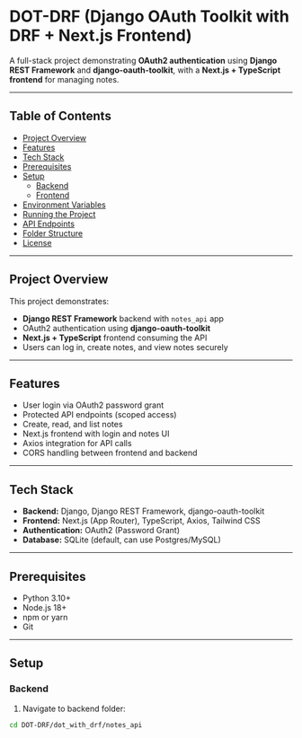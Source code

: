 # DOT-DRF (Django OAuth Toolkit with DRF + Next.js Frontend)

A full-stack project demonstrating **OAuth2 authentication** using **Django REST Framework** and **django-oauth-toolkit**, with a **Next.js + TypeScript frontend** for managing notes.

---

## Table of Contents

- [Project Overview](#project-overview)
- [Features](#features)
- [Tech Stack](#tech-stack)
- [Prerequisites](#prerequisites)
- [Setup](#setup)
  - [Backend](#backend)
  - [Frontend](#frontend)
- [Environment Variables](#environment-variables)
- [Running the Project](#running-the-project)
- [API Endpoints](#api-endpoints)
- [Folder Structure](#folder-structure)
- [License](#license)

---

## Project Overview

This project demonstrates:

- **Django REST Framework** backend with `notes_api` app  
- OAuth2 authentication using **django-oauth-toolkit**  
- **Next.js + TypeScript** frontend consuming the API  
- Users can log in, create notes, and view notes securely  

---

## Features

- User login via OAuth2 password grant  
- Protected API endpoints (scoped access)  
- Create, read, and list notes  
- Next.js frontend with login and notes UI  
- Axios integration for API calls  
- CORS handling between frontend and backend  

---

## Tech Stack

- **Backend:** Django, Django REST Framework, django-oauth-toolkit  
- **Frontend:** Next.js (App Router), TypeScript, Axios, Tailwind CSS  
- **Authentication:** OAuth2 (Password Grant)  
- **Database:** SQLite (default, can use Postgres/MySQL)  

---

## Prerequisites

- Python 3.10+  
- Node.js 18+  
- npm or yarn  
- Git  

---

## Setup

### Backend

1. Navigate to backend folder:

```bash
cd DOT-DRF/dot_with_drf/notes_api
